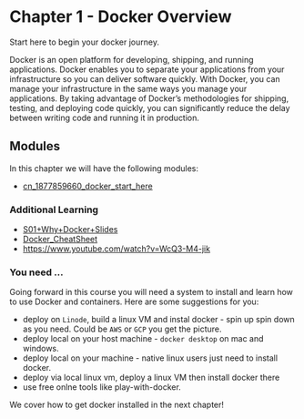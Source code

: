 # Chapter 1 - Docker Overview

Start here to begin your docker journey.  

Docker is an open platform for developing, shipping, and running applications. Docker enables you to separate your applications from your infrastructure so you can deliver software quickly. With Docker, you can manage your infrastructure in the same ways you manage your applications. By taking advantage of Docker’s methodologies for shipping, testing, and deploying code quickly, you can significantly reduce the delay between writing code and running it in production.

## Modules 
In this chapter we will have the following modules:
- [cn_1877859660_docker_start_here](cn_1877859660_docker_start_here.md)

### Additional Learning 
- [S01+Why+Docker+Slides](S01+Why+Docker+Slides.pdf)
- [Docker_CheatSheet](../../reference/Docker_CheatSheet.md)
- https://www.youtube.com/watch?v=WcQ3-M4-jik

### You need ...
Going forward in this course you will need a system to install and learn how to use Docker and containers.  Here are some suggestions for you:
- deploy on `Linode`, build a linux VM and instal docker - spin up spin down as you need.  Could be `AWS` or `GCP` you get the picture. 
- deploy local on your host machine - `docker desktop` on mac and windows. 
- deploy local on your machine - native linux users just need to install docker. 
- deploy via local linux vm, deploy a linux VM then install docker there
- use free onlne tools like play-with-docker.  

We cover how to get docker installed in the next chapter!




